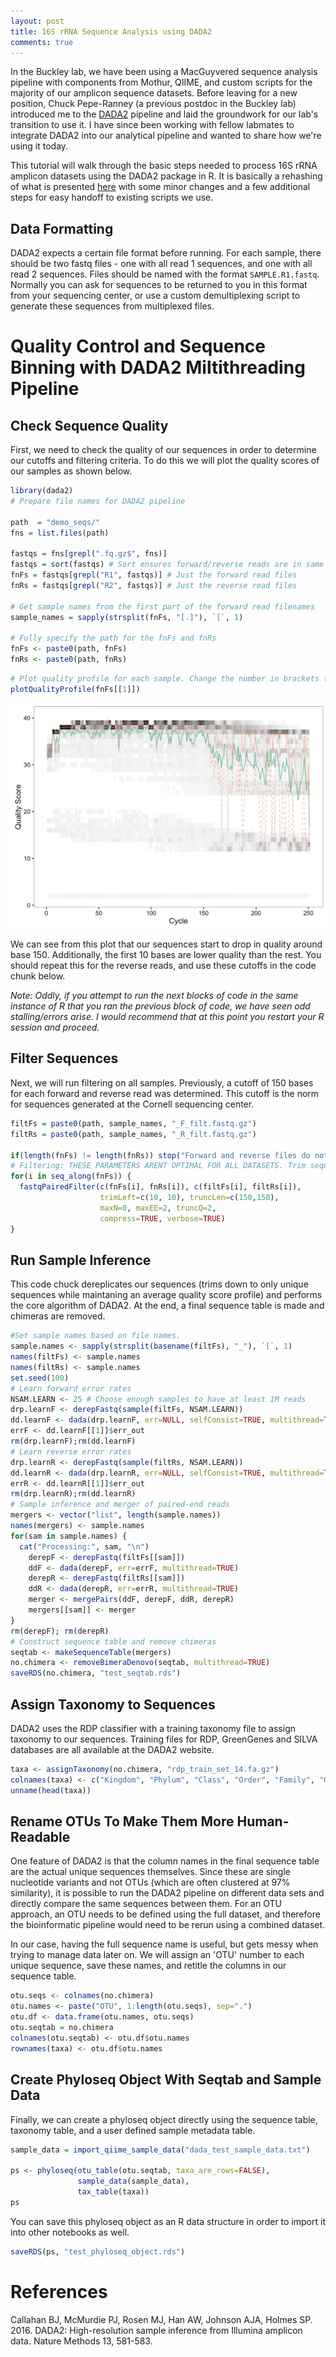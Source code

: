 ```yaml
---
layout: post
title: 16S rRNA Sequence Analysis using DADA2
comments: true
---
```


In the Buckley lab, we have been using a MacGuyvered sequence analysis pipeline with components from Mothur, QIIME, and custom scripts for the majority of our amplicon sequence datasets. Before leaving for a new position, Chuck Pepe-Ranney (a previous postdoc in the Buckley lab) introduced me to the [DADA2](http://www.nature.com/nmeth/journal/v13/n7/full/nmeth.3869.html) pipeline and laid the groundwork for our lab's transition to use it. I have since been working with fellow labmates to integrate DADA2 into our analytical pipeline and wanted to share how we're using it today.

This tutorial will walk through the basic steps needed to process 16S rRNA amplicon datasets using the DADA2 package in R. It is basically a rehashing of what is presented [here](http://benjjneb.github.io/dada2/bigdata_paired.html) with some minor changes and a few additional steps for easy handoff to existing scripts we use. 

Data Formatting
---------------

DADA2 expects a certain file format before running. For each sample, there should be two fastq files - one with all read 1 sequences, and one with all read 2 sequences. Files should be named with the format `SAMPLE.R1.fastq`. Normally you can ask for sequences to be returned to you in this format from your sequencing center, or use a custom demultiplexing script to generate these sequences from multiplexed files.

Quality Control and Sequence Binning with DADA2 Miltithreading Pipeline
=======================================================================

Check Sequence Quality
----------------------

First, we need to check the quality of our sequences in order to determine our cutoffs and filtering criteria. To do this we will plot the quality scores of our samples as shown below.

``` r
library(dada2)
# Prepare file names for DADA2 pipeline

path  = "demo_seqs/"
fns = list.files(path)

fastqs = fns[grepl(".fq.gz$", fns)]
fastqs = sort(fastqs) # Sort ensures forward/reverse reads are in same order
fnFs = fastqs[grepl("R1", fastqs)] # Just the forward read files
fnRs = fastqs[grepl("R2", fastqs)] # Just the reverse read files

# Get sample names from the first part of the forward read filenames
sample_names = sapply(strsplit(fnFs, "[.]"), `[`, 1)

# Fully specify the path for the fnFs and fnRs
fnFs <- paste0(path, fnFs)
fnRs <- paste0(path, fnRs)
```

``` r
# Plot quality profile for each sample. Change the number in brackets to look at a different sample's profile.
plotQualityProfile(fnFs[[1]])
```

![](/images/quality_profile.jpg)

We can see from this plot that our sequences start to drop in quality around base 150. Additionally, the first 10 bases are lower quality than the rest. You should repeat this for the reverse reads, and use these cutoffs in the code chunk below.

*Note: Oddly, if you attempt to run the next blocks of code in the same instance of R that you ran the previous block of code, we have seen odd stalling/errors arise. I would recommend that at this point you restart your R session and proceed.*

Filter Sequences
----------------

Next, we will run filtering on all samples. Previously, a cutoff of 150 bases for each forward and reverse read was determined. This cutoff is the norm for sequences generated at the Cornell sequencing center.

``` r
filtFs = paste0(path, sample_names, "_F_filt.fastq.gz")
filtRs = paste0(path, sample_names, "_R_filt.fastq.gz")

if(length(fnFs) != length(fnRs)) stop("Forward and reverse files do not match.")
# Filtering: THESE PARAMETERS ARENT OPTIMAL FOR ALL DATASETS. Trim sequences based on quality profile from raw fastq files. 
for(i in seq_along(fnFs)) {
  fastqPairedFilter(c(fnFs[i], fnRs[i]), c(filtFs[i], filtRs[i]),
                    trimLeft=c(10, 10), truncLen=c(150,150), 
                    maxN=0, maxEE=2, truncQ=2, 
                    compress=TRUE, verbose=TRUE)
}
```

Run Sample Inference
--------------------

This code chuck dereplicates our sequences (trims down to only unique sequences while maintaning an average quality score profile) and performs the core algorithm of DADA2. At the end, a final sequence table is made and chimeras are removed.

``` r
#Set sample names based on file names.
sample.names <- sapply(strsplit(basename(filtFs), "_"), `[`, 1)
names(filtFs) <- sample.names
names(filtRs) <- sample.names
set.seed(100)
# Learn forward error rates
NSAM.LEARN <- 25 # Choose enough samples to have at least 1M reads
drp.learnF <- derepFastq(sample(filtFs, NSAM.LEARN))
dd.learnF <- dada(drp.learnF, err=NULL, selfConsist=TRUE, multithread=TRUE)
errF <- dd.learnF[[1]]$err_out
rm(drp.learnF);rm(dd.learnF)
# Learn reverse error rates
drp.learnR <- derepFastq(sample(filtRs, NSAM.LEARN))
dd.learnR <- dada(drp.learnR, err=NULL, selfConsist=TRUE, multithread=TRUE)
errR <- dd.learnR[[1]]$err_out
rm(drp.learnR);rm(dd.learnR)
# Sample inference and merger of paired-end reads
mergers <- vector("list", length(sample.names))
names(mergers) <- sample.names
for(sam in sample.names) {
  cat("Processing:", sam, "\n")
    derepF <- derepFastq(filtFs[[sam]])
    ddF <- dada(derepF, err=errF, multithread=TRUE)
    derepR <- derepFastq(filtRs[[sam]])
    ddR <- dada(derepR, err=errR, multithread=TRUE)
    merger <- mergePairs(ddF, derepF, ddR, derepR)
    mergers[[sam]] <- merger
}
rm(derepF); rm(derepR)
# Construct sequence table and remove chimeras
seqtab <- makeSequenceTable(mergers)
no.chimera <- removeBimeraDenovo(seqtab, multithread=TRUE)
saveRDS(no.chimera, "test_seqtab.rds") 
```

Assign Taxonomy to Sequences
----------------------------

DADA2 uses the RDP classifier with a training taxonomy file to assign taxonomy to our sequences. Training files for RDP, GreenGenes and SILVA databases are all available at the DADA2 website.

``` r
taxa <- assignTaxonomy(no.chimera, "rdp_train_set_14.fa.gz")
colnames(taxa) <- c("Kingdom", "Phylum", "Class", "Order", "Family", "Genus")
unname(head(taxa))
```

Rename OTUs To Make Them More Human-Readable
--------------------------------------------

One feature of DADA2 is that the column names in the final sequence table are the actual unique sequences themselves. Since these are single nucleotide variants and not OTUs (which are often clustered at 97% similarity), it is possible to run the DADA2 pipeline on different data sets and directly compare the same sequences between them. For an OTU approach, an OTU needs to be defined using the full dataset, and therefore the bioinformatic pipeline would need to be rerun using a combined dataset.

In our case, having the full sequence name is useful, but gets messy when trying to manage data later on. We will assign an 'OTU' number to each unique sequence, save these names, and retitle the columns in our sequence table.

``` r
otu.seqs <- colnames(no.chimera)
otu.names <- paste("OTU", 1:length(otu.seqs), sep=".")
otu.df <- data.frame(otu.names, otu.seqs)
otu.seqtab = no.chimera
colnames(otu.seqtab) <- otu.df$otu.names
rownames(taxa) <- otu.df$otu.names
```

Create Phyloseq Object With Seqtab and Sample Data
--------------------------------------------------

Finally, we can create a phyloseq object directly using the sequence table, taxonomy table, and a user defined sample metadata table.

``` r
sample_data = import_qiime_sample_data("dada_test_sample_data.txt")

ps <- phyloseq(otu_table(otu.seqtab, taxa_are_rows=FALSE), 
               sample_data(sample_data), 
               tax_table(taxa))
ps
```

You can save this phyloseq object as an R data structure in order to import it into other notebooks as well.

``` r
saveRDS(ps, "test_phyloseq_object.rds")
```

References
==========

Callahan BJ, McMurdie PJ, Rosen MJ, Han AW, Johnson AJA, Holmes SP. 2016. DADA2: High-resolution sample inference from Illumina amplicon data. Nature Methods 13, 581-583.
